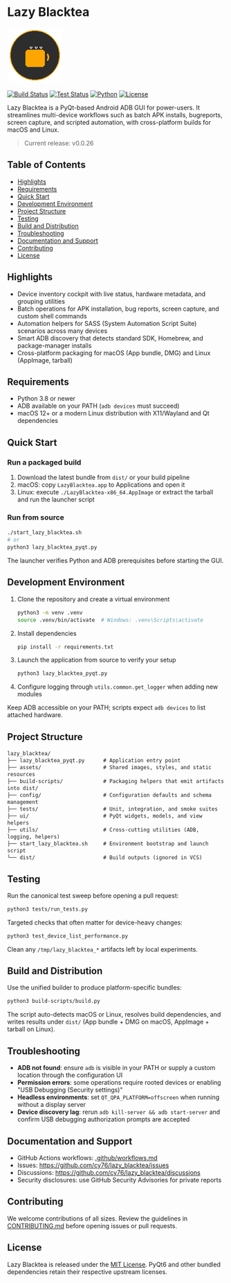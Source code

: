 # Lazy Blacktea

![Lazy Blacktea logo](assets/icons/icon_128x128.png)

[![Build Status](https://github.com/cy76/lazy_blacktea/workflows/build/badge.svg)](https://github.com/cy76/lazy_blacktea/actions)
[![Test Status](https://github.com/cy76/lazy_blacktea/workflows/test/badge.svg)](https://github.com/cy76/lazy_blacktea/actions)
[![Python](https://img.shields.io/badge/python-3.8+-blue.svg)](https://www.python.org/downloads/)
[![License](https://img.shields.io/badge/license-MIT-blue.svg)](LICENSE)

Lazy Blacktea is a PyQt-based Android ADB GUI for power-users. It streamlines multi-device workflows such as batch APK installs, bugreports, screen capture, and scripted automation, with cross-platform builds for macOS and Linux.

> Current release: v0.0.26

## Table of Contents
- [Highlights](#highlights)
- [Requirements](#requirements)
- [Quick Start](#quick-start)
- [Development Environment](#development-environment)
- [Project Structure](#project-structure)
- [Testing](#testing)
- [Build and Distribution](#build-and-distribution)
- [Troubleshooting](#troubleshooting)
- [Documentation and Support](#documentation-and-support)
- [Contributing](#contributing)
- [License](#license)

## Highlights
- Device inventory cockpit with live status, hardware metadata, and grouping utilities
- Batch operations for APK installation, bug reports, screen capture, and custom shell commands
- Automation helpers for SASS (System Automation Script Suite) scenarios across many devices
- Smart ADB discovery that detects standard SDK, Homebrew, and package-manager installs
- Cross-platform packaging for macOS (App bundle, DMG) and Linux (AppImage, tarball)

## Requirements
- Python 3.8 or newer
- ADB available on your PATH (`adb devices` must succeed)
- macOS 12+ or a modern Linux distribution with X11/Wayland and Qt dependencies

## Quick Start
### Run a packaged build
1. Download the latest bundle from `dist/` or your build pipeline
2. macOS: copy `LazyBlacktea.app` to Applications and open it
3. Linux: execute `./LazyBlacktea-x86_64.AppImage` or extract the tarball and run the launcher script

### Run from source
```bash
./start_lazy_blacktea.sh
# or
python3 lazy_blacktea_pyqt.py
```
The launcher verifies Python and ADB prerequisites before starting the GUI.

## Development Environment
1. Clone the repository and create a virtual environment
   ```bash
   python3 -m venv .venv
   source .venv/bin/activate  # Windows: .venv\Scripts\activate
   ```
2. Install dependencies
   ```bash
   pip install -r requirements.txt
   ```
3. Launch the application from source to verify your setup
   ```bash
   python3 lazy_blacktea_pyqt.py
   ```
4. Configure logging through `utils.common.get_logger` when adding new modules

Keep ADB accessible on your PATH; scripts expect `adb devices` to list attached hardware.

## Project Structure
```
lazy_blacktea/
├── lazy_blacktea_pyqt.py      # Application entry point
├── assets/                    # Shared images, styles, and static resources
├── build-scripts/             # Packaging helpers that emit artifacts into dist/
├── config/                    # Configuration defaults and schema management
├── tests/                     # Unit, integration, and smoke suites
├── ui/                        # PyQt widgets, models, and view helpers
├── utils/                     # Cross-cutting utilities (ADB, logging, helpers)
├── start_lazy_blacktea.sh     # Environment bootstrap and launch script
└── dist/                      # Build outputs (ignored in VCS)
```

## Testing
Run the canonical test sweep before opening a pull request:
```bash
python3 tests/run_tests.py
```
Targeted checks that often matter for device-heavy changes:
```bash
python3 test_device_list_performance.py
```
Clean any `/tmp/lazy_blacktea_*` artifacts left by local experiments.

## Build and Distribution
Use the unified builder to produce platform-specific bundles:
```bash
python3 build-scripts/build.py
```
The script auto-detects macOS or Linux, resolves build dependencies, and writes results under `dist/` (App bundle + DMG on macOS, AppImage + tarball on Linux).

## Troubleshooting
- **ADB not found**: ensure `adb` is visible in your PATH or supply a custom location through the configuration UI
- **Permission errors**: some operations require rooted devices or enabling "USB Debugging (Security settings)"
- **Headless environments**: set `QT_QPA_PLATFORM=offscreen` when running without a display server
- **Device discovery lag**: rerun `adb kill-server && adb start-server` and confirm USB debugging authorization prompts are accepted

## Documentation and Support
- GitHub Actions workflows: [.github/workflows.md](.github/workflows.md)
- Issues: https://github.com/cy76/lazy_blacktea/issues
- Discussions: https://github.com/cy76/lazy_blacktea/discussions
- Security disclosures: use GitHub Security Advisories for private reports

## Contributing
We welcome contributions of all sizes. Review the guidelines in [CONTRIBUTING.md](CONTRIBUTING.md) before opening issues or pull requests.

## License
Lazy Blacktea is released under the [MIT License](LICENSE). PyQt6 and other bundled dependencies retain their respective upstream licenses.
